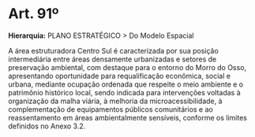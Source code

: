 # Art. 91º

**Hierarquia:** PLANO ESTRATÉGICO > Do Modelo Espacial

A área estruturadora Centro Sul é caracterizada por sua posição intermediária entre áreas densamente urbanizadas e setores de preservação ambiental, com destaque para o entorno do Morro do Osso, apresentando oportunidade para requalificação econômica, social e urbana, mediante ocupação ordenada que respeite o meio ambiente e o patrimônio histórico local, sendo indicada para intervenções voltadas à organização da malha viária, à melhoria da microacessibilidade, à complementação de equipamentos públicos comunitários e ao reassentamento em áreas ambientalmente sensíveis, conforme os limites definidos no Anexo 3.2.







